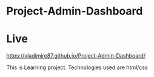 # Project-Admin-Dashboard

# Live
https://vladimire87.github.io/Project-Admin-Dashboard/

This is Learning project. Technologies used are html/css
